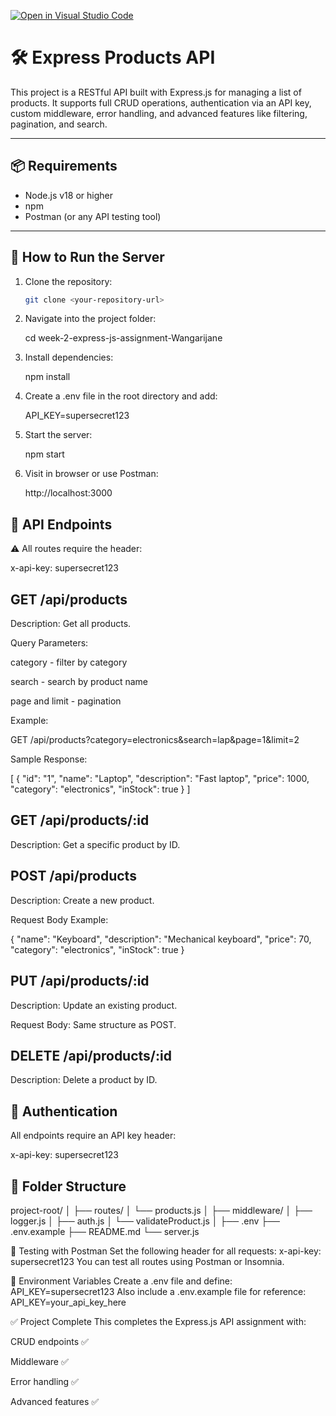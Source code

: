 [![Open in Visual Studio Code](https://classroom.github.com/assets/open-in-vscode-2e0aaae1b6195c2367325f4f02e2d04e9abb55f0b24a779b69b11b9e10269abc.svg)](https://classroom.github.com/online_ide?assignment_repo_id=19763690&assignment_repo_type=AssignmentRepo)

# 🛠️ Express Products API

This project is a RESTful API built with Express.js for managing a list of products. It supports full CRUD operations, authentication via an API key, custom middleware, error handling, and advanced features like filtering, pagination, and search.

---

## 📦 Requirements

- Node.js v18 or higher
- npm
- Postman (or any API testing tool)

---

## 🚀 How to Run the Server

1. Clone the repository:
   ```bash
   git clone <your-repository-url>

2. Navigate into the project folder:
   
   cd week-2-express-js-assignment-Wangarijane

3. Install dependencies:
   
   npm install

4. Create a .env file in the root directory and add:
   
   API_KEY=supersecret123

5. Start the server:
   
   npm start

6. Visit in browser or use Postman:
   
   http://localhost:3000

## 📌 API Endpoints
⚠️ All routes require the header:


x-api-key: supersecret123

## GET /api/products

Description: Get all products.

Query Parameters:

category - filter by category

search - search by product name

page and limit - pagination

Example:

GET /api/products?category=electronics&search=lap&page=1&limit=2

Sample Response:

[
  {
    "id": "1",
    "name": "Laptop",
    "description": "Fast laptop",
    "price": 1000,
    "category": "electronics",
    "inStock": true
  }
]

## GET /api/products/:id

Description: Get a specific product by ID.

## POST /api/products

Description: Create a new product.

Request Body Example:

{
  "name": "Keyboard",
  "description": "Mechanical keyboard",
  "price": 70,
  "category": "electronics",
  "inStock": true
}

## PUT /api/products/:id

Description: Update an existing product.

Request Body: Same structure as POST.

## DELETE /api/products/:id

Description: Delete a product by ID.

## 🔐 Authentication

All endpoints require an API key header:

x-api-key: supersecret123

## 📁 Folder Structure

project-root/
│
├── routes/
│   └── products.js
│
├── middleware/
│   ├── logger.js
│   ├── auth.js
│   └── validateProduct.js
│
├── .env
├── .env.example
├── README.md
└── server.js

🧪 Testing with Postman
Set the following header for all requests:
x-api-key: supersecret123
You can test all routes using Postman or Insomnia.

🔧 Environment Variables
Create a .env file and define:
API_KEY=supersecret123
Also include a .env.example file for reference:
API_KEY=your_api_key_here

✅ Project Complete
This completes the Express.js API assignment with:

CRUD endpoints ✅

Middleware ✅

Error handling ✅

Advanced features ✅   